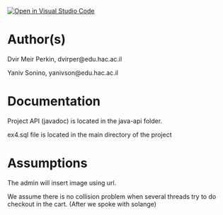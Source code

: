[![Open in Visual Studio Code](https://classroom.github.com/assets/open-in-vscode-c66648af7eb3fe8bc4f294546bfd86ef473780cde1dea487d3c4ff354943c9ae.svg)](https://classroom.github.com/online_ide?assignment_repo_id=7948351&assignment_repo_type=AssignmentRepo)

<h1>Author(s)</h1>
<p>Dvir Meir Perkin, dvirper@edu.hac.ac.il</p>
<p>Yaniv Sonino, yanivson@edu.hac.ac.il</p>

<h1>Documentation</h1>
<p>Project API (javadoc) is located in the java-api folder.</p>
<p>ex4.sql file is located in the main directory of the project</p>

<h1>Assumptions</h1>
<p>The admin will insert image using url.</p>
<p>We assume there is no collision problem when several threads try to do checkout in the cart. (After we spoke with solange)</p>